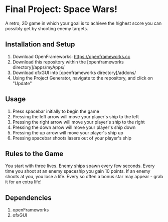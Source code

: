 # Final Project: Space Wars!
A retro, 2D game in which your goal is to achieve the highest score you can possibly get by shooting enemy targets.

## Installation and Setup
1. Download OpenFrameworks: https://openframeworks.cc
2. Download this repository within the [openframeworks directory]/apps/myApps/
3. Download ofxGUI into [openframeworks directory]/addons/
4. Using the Project Generator, navigate to the repository, and click on "Update"

## Usage
1. Press spacebar initially to begin the game
2. Pressing the left arrow will move your player's ship to the left
3. Pressing the right arrow will move your player's ship to the right
4. Pressing the down arrow will move your player's ship down
5. Pressing the up arrow will move your player's ship up
6. Pressing spacebar shoots lasers out of your player's ship

## Rules to the Game
You start with three lives. Enemy ships spawn every few seconds. Every time you shoot at an enemy spaceship you gain 10 points. If an enemy shoots at you, you lose a life. Every so often a bonus star may appear - grab it for an extra life!

## Dependencies
1. openFrameworks
2. ofxGUI
